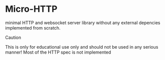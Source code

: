 # Micro-HTTP

minimal HTTP and websocket server library without any external depencies implemented from scratch.

> [!CAUTION]
> This is only for educational use only and should not be used in any serious manner!
> Most of the HTTP spec is not implemented
